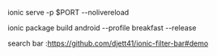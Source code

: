  ionic serve -p $PORT --nolivereload
 
ionic package build android --profile breakfast --release
 
 search bar :https://github.com/djett41/ionic-filter-bar#demo
 